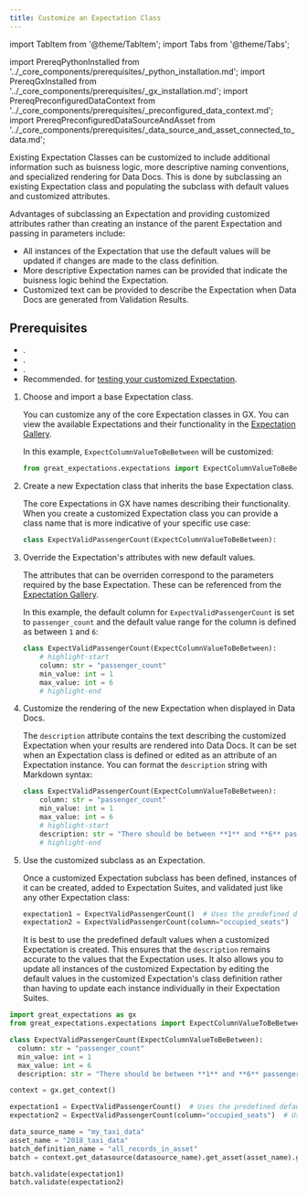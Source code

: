 ```yaml
---
title: Customize an Expectation Class
---
```

import TabItem from '@theme/TabItem';
import Tabs from '@theme/Tabs';

import PrereqPythonInstalled from '../_core_components/prerequisites/_python_installation.md';
import PrereqGxInstalled from '../_core_components/prerequisites/_gx_installation.md';
import PrereqPreconfiguredDataContext from '../_core_components/prerequisites/_preconfigured_data_context.md';
import PrereqPreconfiguredDataSourceAndAsset from '../_core_components/prerequisites/_data_source_and_asset_connected_to_data.md';

Existing Expectation Classes can be customized to include additional information such as buisness logic, more descriptive naming conventions, and specialized rendering for Data Docs.  This is done by subclassing an existing Expectation class and populating the subclass with default values and customized attributes.

Advantages of subclassing an Expectation and providing customized attributes rather than creating an instance of the parent Expectation and passing in parameters include:

   - All instances of the Expectation that use the default values will be updated if changes are made to the class definition.
   - More descriptive Expectation names can be provided that indicate the buisness logic behind the Expectation.
   - Customized text can be provided to describe the Expectation when Data Docs are generated from Validation Results.

<h2>Prerequisites</h2>

- <PrereqPythonInstalled/>.
- <PrereqGxInstalled/>.
- <PrereqPreconfiguredDataContext/>.
- Recommended. <PrereqPreconfiguredDataSourceAndAsset/> for [testing your customized Expectation](/core/define_expectations/test_an_expectation.md).

<Tabs>

<TabItem value="procedure" label="Procedure">

1. Choose and import a base Expectation class.

   You can customize any of the core Expectation classes in GX. You can view the available Expectations and their functionality in the [Expectation Gallery](https://greatexpectations.io/expectations).

   In this example, `ExpectColumnValueToBeBetween` will be customized:
 
   ```python title="Python"
   from great_expectations.expectations import ExpectColumnValueToBeBetween
   ```


2. Create a new Expectation class that inherits the base Expectation class.
  
   The core Expectations in GX have names describing their functionality.  When you create a customized Expectation class you can provide a class name that is more indicative of your specific use case:

   ```python title="Python"
   class ExpectValidPassengerCount(ExpectColumnValueToBeBetween):
   ```

3. Override the Expectation's attributes with new default values.

   The attributes that can be overriden correspond to the parameters required by the base Expectation.  These can be referenced from the [Expectation Gallery](https://greatexpectations.io/expectations).

   In this example, the default column for `ExpectValidPassengerCount` is set to `passenger_count` and the default value range for the column is defined as between `1` and `6`:

   ```python title="Python"
   class ExpectValidPassengerCount(ExpectColumnValueToBeBetween):
       # highlight-start
       column: str = "passenger_count"
       min_value: int = 1
       max_value: int = 6
       # highlight-end
   ```

5. Customize the rendering of the new Expectation when displayed in Data Docs.

   The `description` attribute contains the text describing the customized Expectation when your results are rendered into Data Docs.  It can be set when an Expectation class is defined or edited as an attribute of an Expectation instance.  You can format the `description` string with Markdown syntax:

   ```python title="Python"
   class ExpectValidPassengerCount(ExpectColumnValueToBeBetween):
       column: str = "passenger_count"
       min_value: int = 1
       max_value: int = 6
       # highlight-start
       description: str = "There should be between **1** and **6** passengers."
       # highlight-end
   ```

6. Use the customized subclass as an Expectation.

   Once a customized Expectation subclass has been defined, instances of it can be created, added to Expectation Suites, and validated just like any other Expectation class:

   ```python title="Python"
   expectation1 = ExpectValidPassengerCount()  # Uses the predefined default values
   expectation2 = ExpectValidPassengerCount(column="occupied_seats")  # Uses a different column than the default, but keeps the default min_value, max_value, and description.
   ```
   
   It is best to use the predefined default values when a customized Expectation is created.  This ensures that the `description` remains accurate to the values that the Expectation uses.  It also allows you to update all instances of the customized Expectation by editing the default values in the customized Expectation's class definition rather than having to update each instance individually in their Expectation Suites.

</TabItem>

<TabItem value="sample_code" label="Sample code">

```python title="Python"
import great_expectations as gx
from great_expectations.expectations import ExpectColumnValueToBeBetween

class ExpectValidPassengerCount(ExpectColumnValueToBeBetween):
  column: str = "passenger_count"
  min_value: int = 1
  max_value: int = 6
  description: str = "There should be between **1** and **6** passengers."

context = gx.get_context()

expectation1 = ExpectValidPassengerCount()  # Uses the predefined default values
expectation2 = ExpectValidPassengerCount(column="occupied_seats")  # Uses a different column than the default, but keeps the default min_value, max_value, and description.

data_source_name = "my_taxi_data"
asset_name = "2018_taxi_data"
batch_definition_name = "all_records_in_asset"
batch = context.get_datasource(datasource_name).get_asset(asset_name).get_batch_definition(batch_definition_name=batch_definition_name).get_batch()

batch.validate(expectation1)
batch.validate(expectation2)

```

</TabItem>

</Tabs>